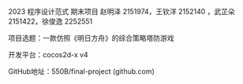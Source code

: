 2023 程序设计范式 期末项目
赵明泽 2151974，王钦洋 2152140 ，武芷朵 2151422，徐俊逸 2252551

项目选题：一款仿照《明日方舟》的综合策略塔防游戏

开发平台：cocos2d-x v4

GitHub地址：550B/final-project (github.com)

